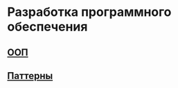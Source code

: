# Разработка программного обеспечения
## [ООП](https://github.com/NorthArea/design-patterns/blob/master/oop/main.md)
## [Паттерны](https://github.com/NorthArea/design-patterns/blob/master/patterns/main.md)
